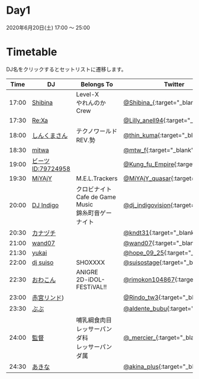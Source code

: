 # Day1

2020年6月20日(土) 17:00 ～ 25:00  

# Timetable
DJ名をクリックするとセットリストに遷移します。

| Time  | DJ | Belongs To | Twitter |
| ------ | ------ | ------ | ------ |
| 17:00 | [Shibina](../setlist/day1/01_shibina.md)| Level-X <br> やれんのかCrew | [@Shibina_](https://twitter.com/Shibina_){:target="_blank"}  |
| 17:30 | [Re:Xa](../setlist/day1/02_ReXa.md) |  | [@Lilly_anell94](https://twitter.com/Lilly_anell94){:target="_blank"}  |
| 18:00 | [しんくまさん](../setlist/day1/03_shinkuma.md) | テクノワールドREV.勢 | [@thin_kuma](https://twitter.com/thin_kuma){:target="_blank"}  |
| 18:30 | [mitwa](../setlist/day1/04_mitwa.md) | | [@mtw_f](https://twitter.com/mtw_f){:target="_blank"}  |
| 19:00 | [ビーツID:79724958](../setlist/day1/05_79724958.md) |  | [@Kung_fu_Empire](https://twitter.com/Kung_fu_Empire){:target="_blank"}  |
| 19:30 | [MiYAjY](../setlist/day1/06_MiYAjY.md) | M.E.L.Trackers | [@MiYAjY_quasar](https://twitter.com/MiYAjY_quasar){:target="_blank"}  |
| 20:00 | [DJ Indigo](../setlist/day1/07_Indigo.md) | クロビナイト <br> Cafe de Game Music <br> 錦糸町音ゲーナイト| [@dj_indigovision](https://twitter.com/dj_indigovision){:target="_blank"}  |
| 20:30 | [カナヅチ](../setlist/day1/08_KNDT.md) | | [@kndt31](https://twitter.com/kndt31){:target="_blank"}  |
| 21:00 | [wand07](../setlist/day1/09_wand07.md)  | | [@wand07](https://twitter.com/wand07){:target="_blank"}  |
| 21:30 | [yukai](../setlist/day1/10_yukai.md) | | [@hope_09_25](https://twitter.com/hope_09_25){:target="_blank"}  |
| 22:00 | [dj suiso](../setlist/day1/11_djsuiso.md) | SHOXXXX | [@suisostage](https://twitter.com/suisostage){:target="_blank"}  |
| 22:30 | [おわこん](../setlist/day1/12_owakon.md)  | ANIGRE <br> 2D-iDOL-FESTiVAL!! | [@rimokon104867](https://twitter.com/rimokon104867){:target="_blank"}  |
| 23:00 | [赤宮リンド](../setlist/day1/13_akamiyarindo.md)) | | [@Rindo_tw3](https://twitter.com/Rindo_tw3){:target="_blank"}  |
| 23:30 | [ぶぶ](../setlist/day1/14_bubu.md) | | [@aldente_bubu](https://twitter.com/aldente_bubu){:target="_blank"}  |
| 24:00 | [監督](../setlist/day1/15_kantoku.md) | 哺乳綱食肉目 <br> レッサーパンダ科 <br> レッサーパンダ属 | [@\_mercier\_](https://twitter.com/_mercier_){:target="_blank"}  |
| 24:30 | [あきな](../setlist/day1/16_akina.md)|  | [@akina_plus](https://twitter.com/akina_plus){:target="_blank"}  |
